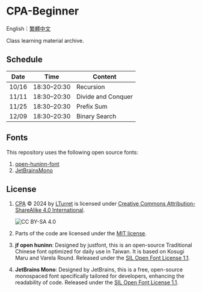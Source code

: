# CPA-Beginner

English｜[繁體中文](README.zh-TW.md)

Class learning material archive.

## Schedule

| Date  | Time        | Content            |
|-------|-------------|--------------------|
| 10/16 | 18:30–20:30 | Recursion          |
| 11/11 | 18:30–20:30 | Divide and Conquer |
| 11/25 | 18:30–20:30 | Prefix Sum         |
| 12/09 | 18:30–20:30 | Binary Search      |

## Fonts

This repository uses the following open source fonts:

1. [open-huninn-font](https://github.com/justfont/open-huninn-font)
2. [JetBrainsMono](https://github.com/JetBrains/JetBrainsMono)

## License

1. [CPA](https://github.com/LTurret/CPA) © 2024 by [LTurret](https://github.com/LTurret) is licensed under [Creative Commons Attribution-ShareAlike 4.0 International](https://creativecommons.org/licenses/by-sa/4.0/?ref=chooser-v1).

   ![CC BY-SA 4.0](https://licensebuttons.net/l/by-sa/4.0/88x31.png)

2. Parts of the code are licensed under the [MIT license](./LICENSE).

3. **jf open huninn**: Designed by justfont, this is an open-source Traditional Chinese font optimized for daily use in Taiwan. It is based on Kosugi Maru and Varela Round. Released under the [SIL Open Font License 1.1](https://github.com/justfont/open-huninn-font/blob/master/LICENSE).

4. **JetBrains Mono**: Designed by JetBrains, this is a free, open-source monospaced font specifically tailored for developers, enhancing the readability of code. Released under the [SIL Open Font License 1.1](https://github.com/JetBrains/JetBrainsMono/blob/master/OFL.txt).
